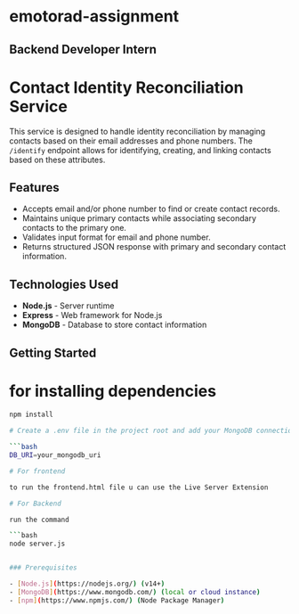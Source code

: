 # emotorad-assignment
## Backend Developer Intern
# Contact Identity Reconciliation Service

This service is designed to handle identity reconciliation by managing contacts based on their email addresses and phone numbers. The `/identify` endpoint allows for identifying, creating, and linking contacts based on these attributes.

## Features
- Accepts email and/or phone number to find or create contact records.
- Maintains unique primary contacts while associating secondary contacts to the primary one.
- Validates input format for email and phone number.
- Returns structured JSON response with primary and secondary contact information.

## Technologies Used

- **Node.js** - Server runtime
- **Express** - Web framework for Node.js
- **MongoDB** - Database to store contact information

## Getting Started

# for installing dependencies 
```bash
npm install

# Create a .env file in the project root and add your MongoDB connection URI:

```bash
DB_URI=your_mongodb_uri

# For frontend

to run the frontend.html file u can use the Live Server Extension

# For Backend

run the command

```bash
node server.js


### Prerequisites

- [Node.js](https://nodejs.org/) (v14+)
- [MongoDB](https://www.mongodb.com/) (local or cloud instance)
- [npm](https://www.npmjs.com/) (Node Package Manager)





